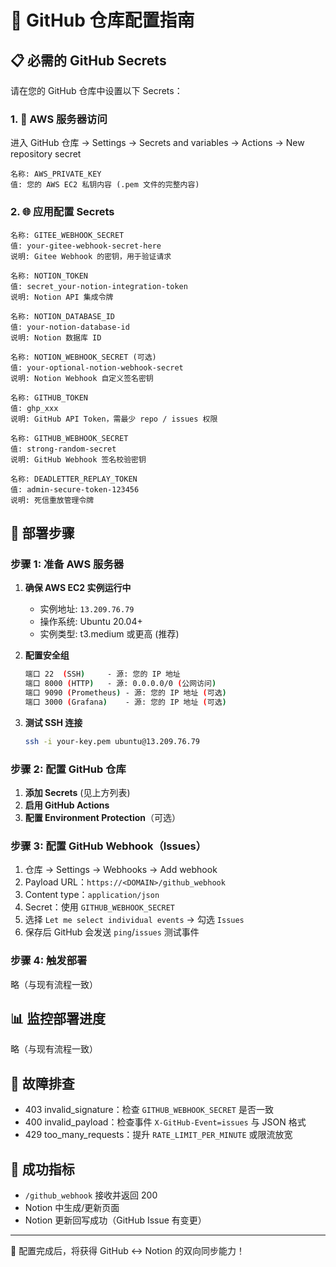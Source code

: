# 🔧 GitHub 仓库配置指南

## 📋 必需的 GitHub Secrets

请在您的 GitHub 仓库中设置以下 Secrets：

### 1. 🔑 AWS 服务器访问
进入 GitHub 仓库 → Settings → Secrets and variables → Actions → New repository secret

```
名称: AWS_PRIVATE_KEY
值: 您的 AWS EC2 私钥内容 (.pem 文件的完整内容)
```

### 2. 🌐 应用配置 Secrets

```
名称: GITEE_WEBHOOK_SECRET
值: your-gitee-webhook-secret-here
说明: Gitee Webhook 的密钥，用于验证请求

名称: NOTION_TOKEN
值: secret_your-notion-integration-token
说明: Notion API 集成令牌

名称: NOTION_DATABASE_ID
值: your-notion-database-id
说明: Notion 数据库 ID

名称: NOTION_WEBHOOK_SECRET (可选)
值: your-optional-notion-webhook-secret
说明: Notion Webhook 自定义签名密钥

名称: GITHUB_TOKEN
值: ghp_xxx
说明: GitHub API Token，需最少 repo / issues 权限

名称: GITHUB_WEBHOOK_SECRET
值: strong-random-secret
说明: GitHub Webhook 签名校验密钥

名称: DEADLETTER_REPLAY_TOKEN
值: admin-secure-token-123456
说明: 死信重放管理令牌
```

## 🚀 部署步骤

### 步骤 1: 准备 AWS 服务器

1. **确保 AWS EC2 实例运行中**
   - 实例地址: `13.209.76.79`
   - 操作系统: Ubuntu 20.04+ 
   - 实例类型: t3.medium 或更高 (推荐)

2. **配置安全组**
   ```bash
   端口 22  (SSH)     - 源: 您的 IP 地址
   端口 8000 (HTTP)   - 源: 0.0.0.0/0 (公网访问)
   端口 9090 (Prometheus) - 源: 您的 IP 地址 (可选)
   端口 3000 (Grafana)    - 源: 您的 IP 地址 (可选)
   ```

3. **测试 SSH 连接**
   ```bash
   ssh -i your-key.pem ubuntu@13.209.76.79
   ```

### 步骤 2: 配置 GitHub 仓库

1. **添加 Secrets** (见上方列表)
2. **启用 GitHub Actions**
3. **配置 Environment Protection**（可选）

### 步骤 3: 配置 GitHub Webhook（Issues）

1. 仓库 → Settings → Webhooks → Add webhook
2. Payload URL：`https://<DOMAIN>/github_webhook`
3. Content type：`application/json`
4. Secret：使用 `GITHUB_WEBHOOK_SECRET`
5. 选择 `Let me select individual events` → 勾选 `Issues`
6. 保存后 GitHub 会发送 `ping`/`issues` 测试事件

### 步骤 4: 触发部署

略（与现有流程一致）

## 📊 监控部署进度

略（与现有流程一致）

## 🔧 故障排查

- 403 invalid_signature：检查 `GITHUB_WEBHOOK_SECRET` 是否一致
- 400 invalid_payload：检查事件 `X-GitHub-Event=issues` 与 JSON 格式
- 429 too_many_requests：提升 `RATE_LIMIT_PER_MINUTE` 或限流放宽

## 🎯 成功指标

- `/github_webhook` 接收并返回 200
- Notion 中生成/更新页面
- Notion 更新回写成功（GitHub Issue 有变更）

---

🎉 配置完成后，将获得 GitHub ↔ Notion 的双向同步能力！ 